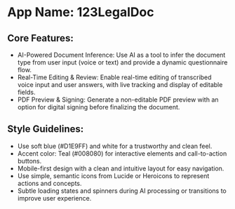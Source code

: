 # **App Name**: 123LegalDoc

## Core Features:

- AI-Powered Document Inference: Use AI as a tool to infer the document type from user input (voice or text) and provide a dynamic questionnaire flow.
- Real-Time Editing & Review: Enable real-time editing of transcribed voice input and user answers, with live tracking and display of editable fields.
- PDF Preview & Signing: Generate a non-editable PDF preview with an option for digital signing before finalizing the document.

## Style Guidelines:

- Use soft blue (#D1E9FF) and white for a trustworthy and clean feel.
- Accent color: Teal (#008080) for interactive elements and call-to-action buttons.
- Mobile-first design with a clean and intuitive layout for easy navigation.
- Use simple, semantic icons from Lucide or Heroicons to represent actions and concepts.
- Subtle loading states and spinners during AI processing or transitions to improve user experience.